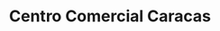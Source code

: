 ---
title: "Centro Comercial Caracas"
url: /caracas/centro-comercial-caracas/
shop: Einkaufszentrum
---